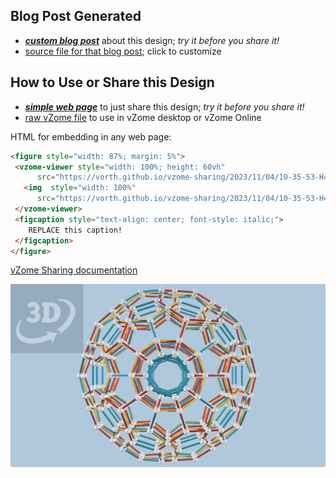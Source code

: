 
## Blog Post Generated

 - [***custom blog post***](<https://vorth.github.io/vzome-sharing/2023/11/04/H4-1000-10-35-53.html>) about this design; *try it before you share it!*
 - [source file for that blog post](<https://github.com/vorth/vzome-sharing/edit/main/_posts/2023-11-04-H4-1000-10-35-53.md>); click to customize
 


## How to Use or Share this Design

 - [***simple web page***](<https://vorth.github.io/vzome-sharing/2023/11/04/10-35-53-H4-1000/>) to just share this design; *try it before you share it!*
 - [raw vZome file](<https://raw.githubusercontent.com/vorth/vzome-sharing/main/2023/11/04/10-35-53-H4-1000/H4-1000.vZome>) to use in vZome desktop or vZome Online
 
 HTML for embedding in any web page:
 ```html
<figure style="width: 87%; margin: 5%">
  <vzome-viewer style="width: 100%; height: 60vh"
       src="https://vorth.github.io/vzome-sharing/2023/11/04/10-35-53-H4-1000/H4-1000.vZome" >
    <img  style="width: 100%"
       src="https://vorth.github.io/vzome-sharing/2023/11/04/10-35-53-H4-1000/H4-1000.png" >
  </vzome-viewer>
  <figcaption style="text-align: center; font-style: italic;">
     REPLACE this caption!
  </figcaption>
</figure>
 ```

[vZome Sharing documentation](https://vzome.github.io/vzome/sharing.html#how-it-works)

![Image](<H4-1000.png>)

